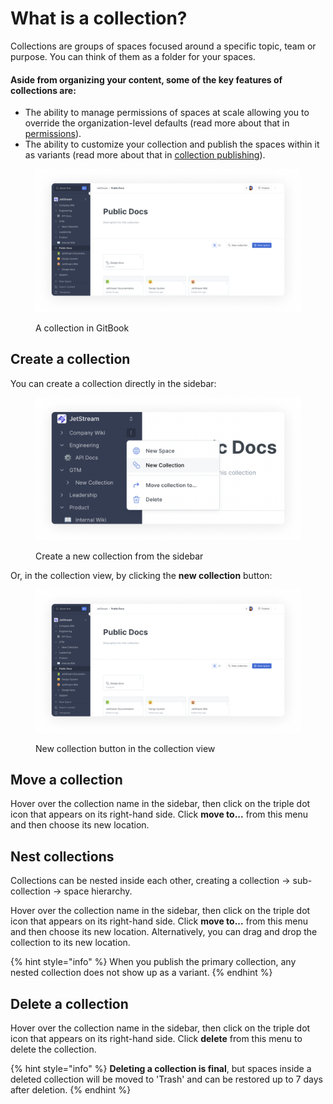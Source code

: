 # What is a collection?

Collections are groups of spaces focused around a specific topic, team or purpose. You can think of them as a folder for your spaces.

#### Aside from organizing your content, some of the key features of collections are:

* The ability to manage permissions of spaces at scale allowing you to override the organization-level defaults (read more about that in [permissions](../../account-management/member-management/permissions-and-inheritance.md)).
* The ability to customize your collection and publish the spaces within it as variants (read more about that in [collection publishing](../../publishing/share/collection-publishing.md)).

<div data-full-width="true">

<figure><img src="../../.gitbook/assets/collection.png" alt=""><figcaption><p>A collection in GitBook</p></figcaption></figure>

</div>

## Create a collection

You can create a collection directly in the sidebar:

<div data-full-width="true">

<figure><img src="../../.gitbook/assets/new collection.png" alt=""><figcaption><p>Create a new collection from the sidebar</p></figcaption></figure>

</div>

Or, in the collection view, by clicking the **new collection** button:

<div data-full-width="true">

<figure><img src="../../.gitbook/assets/collection.png" alt=""><figcaption><p>New collection button in the collection view</p></figcaption></figure>

</div>

## Move a collection

Hover over the collection name in the sidebar, then click on the triple dot icon that appears on its right-hand side. Click **move to...** from this menu and then choose its new location.

## Nest collections

Collections can be nested inside each other, creating a collection -> sub-collection -> space hierarchy.

Hover over the collection name in the sidebar, then click on the triple dot icon that appears on its right-hand side. Click **move to...** from this menu and then choose its new location. Alternatively, you can drag and drop the collection to its new location.

{% hint style="info" %}
When you publish the primary collection, any nested collection does not show up as a variant.
{% endhint %}

## Delete a collection

Hover over the collection name in the sidebar, then click on the triple dot icon that appears on its right-hand side. Click **delete** from this menu to delete the collection.

{% hint style="info" %}
**Deleting a collection is final**, but spaces inside a deleted collection will be moved to 'Trash' and can be restored up to 7 days after deletion.
{% endhint %}
